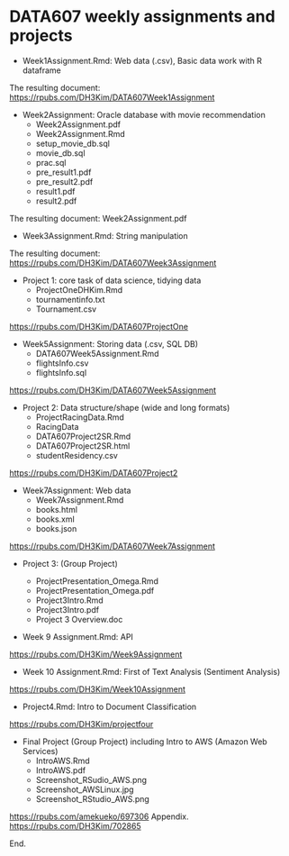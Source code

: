 # DATA607 weekly assignments and projects

* Week1Assignment.Rmd: Web data (.csv), Basic data work with R dataframe

The resulting document: https://rpubs.com/DH3Kim/DATA607Week1Assignment

* Week2Assignment: Oracle database with movie recommendation 
  + Week2Assignment.pdf
  + Week2Assignment.Rmd
  + setup_movie_db.sql
  + movie_db.sql
  + prac.sql
  + pre_result1.pdf
  + pre_result2.pdf
  + result1.pdf
  + result2.pdf

The resulting document: Week2Assignment.pdf

* Week3Assignment.Rmd: String manipulation

The resulting document: https://rpubs.com/DH3Kim/DATA607Week3Assignment

* Project 1: core task of data science, tidying data
  + ProjectOneDHKim.Rmd
  + tournamentinfo.txt
  + Tournament.csv

https://rpubs.com/DH3Kim/DATA607ProjectOne

* Week5Assignment: Storing data (.csv, SQL DB)
  + DATA607Week5Assignment.Rmd
  + flightsInfo.csv
  + flightsInfo.sql

https://rpubs.com/DH3Kim/DATA607Week5Assignment

* Project 2: Data structure/shape (wide and long formats)
  + ProjectRacingData.Rmd
  + RacingData
  + DATA607Project2SR.Rmd
  + DATA607Project2SR.html
  + studentResidency.csv

https://rpubs.com/DH3Kim/DATA607Project2

* Week7Assignment: Web data
  + Week7Assignment.Rmd
  + books.html
  + books.xml
  + books.json

https://rpubs.com/DH3Kim/DATA607Week7Assignment

* Project 3: (Group Project)
  + ProjectPresentation_Omega.Rmd
  + ProjectPresentation_Omega.pdf
  + Project3Intro.Rmd
  + Project3Intro.pdf
  + Project 3 Overview.doc

* Week 9 Assignment.Rmd: API

https://rpubs.com/DH3Kim/Week9Assignment

* Week 10 Assignment.Rmd: First of Text Analysis (Sentiment Analysis)

https://rpubs.com/DH3Kim/Week10Assignment

* Project4.Rmd: Intro to Document Classification

https://rpubs.com/DH3Kim/projectfour

* Final Project (Group Project) including Intro to AWS (Amazon Web Services)
  + IntroAWS.Rmd
  + IntroAWS.pdf
  + Screenshot_RSudio_AWS.png
  + Screenshot_AWSLinux.jpg
  + Screenshot_RStudio_AWS.png

https://rpubs.com/amekueko/697306
Appendix. https://rpubs.com/DH3Kim/702865

End. 
